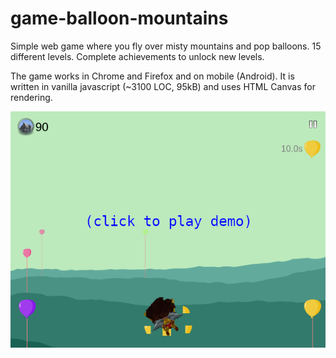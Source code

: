 # game-balloon-mountains
Simple web game where you fly over misty mountains and pop balloons. 15 different levels. Complete achievements to unlock new levels.

The game works in Chrome and Firefox and on mobile (Android). It is written in vanilla javascript (~3100 LOC, 95kB) and uses HTML Canvas for rendering.

[<img src="image/demo.png">](https://dvhx.github.io/game-balloon-mountains/)